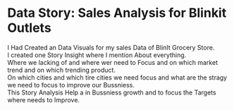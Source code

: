 # Data Story: Sales Analysis for Blinkit Outlets  
I Had Created an Data Visuals for my sales Data of BlinIt Grocery Store.  
I created one Story Insight where I mention About everything.  
Where we lacking of and where wer need to Focus and on which market trend and on which trending product.  
On which cities and which tire cities we need focus and what are the stragy we need to focus to improve our Bussniess.  
This Story Analysis Help a in Bussniess growth and to focus the Targets where needs to Improve.
